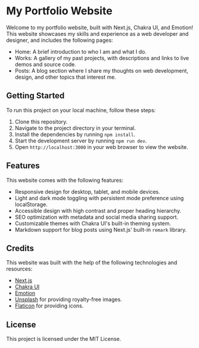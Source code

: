 # My Portfolio Website

Welcome to my portfolio website, built with Next.js, Chakra UI, and Emotion! This website showcases my skills and experience as a web developer and designer, and includes the following pages:

-   Home: A brief introduction to who I am and what I do.
-   Works: A gallery of my past projects, with descriptions and links to live demos and source code.
-   Posts: A blog section where I share my thoughts on web development, design, and other topics that interest me.

## Getting Started

To run this project on your local machine, follow these steps:

1. Clone this repository.
2. Navigate to the project directory in your terminal.
3. Install the dependencies by running `npm install`.
4. Start the development server by running `npm run dev`.
5. Open `http://localhost:3000` in your web browser to view the website.

## Features

This website comes with the following features:

-   Responsive design for desktop, tablet, and mobile devices.
-   Light and dark mode toggling with persistent mode preference using localStorage.
-   Accessible design with high contrast and proper heading hierarchy.
-   SEO optimization with metadata and social media sharing support.
-   Customizable themes with Chakra UI's built-in theming system.
-   Markdown support for blog posts using Next.js' built-in `remark` library.

## Credits

This website was built with the help of the following technologies and resources:

-   [Next.js](https://nextjs.org/)
-   [Chakra UI](https://chakra-ui.com/)
-   [Emotion](https://emotion.sh/)
-   [Unsplash](https://unsplash.com/) for providing royalty-free images.
-   [Flaticon](https://www.flaticon.com/) for providing icons.

## License

This project is licensed under the MIT License.
